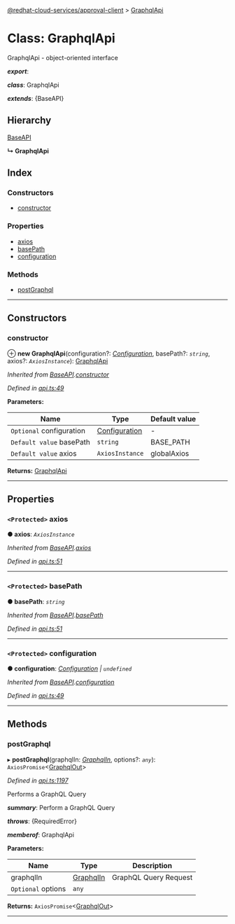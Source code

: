 [@redhat-cloud-services/approval-client](../README.md) > [GraphqlApi](../classes/graphqlapi.md)

# Class: GraphqlApi

GraphqlApi - object-oriented interface

*__export__*: 

*__class__*: GraphqlApi

*__extends__*: {BaseAPI}

## Hierarchy

 [BaseAPI](baseapi.md)

**↳ GraphqlApi**

## Index

### Constructors

* [constructor](graphqlapi.md#constructor)

### Properties

* [axios](graphqlapi.md#axios)
* [basePath](graphqlapi.md#basepath)
* [configuration](graphqlapi.md#configuration)

### Methods

* [postGraphql](graphqlapi.md#postgraphql)

---

## Constructors

<a id="constructor"></a>

###  constructor

⊕ **new GraphqlApi**(configuration?: *[Configuration](configuration.md)*, basePath?: *`string`*, axios?: *`AxiosInstance`*): [GraphqlApi](graphqlapi.md)

*Inherited from [BaseAPI](baseapi.md).[constructor](baseapi.md#constructor)*

*Defined in [api.ts:49](https://github.com/RedHatInsights/javascript-clients/blob/master/packages/approval/api.ts#L49)*

**Parameters:**

| Name | Type | Default value |
| ------ | ------ | ------ |
| `Optional` configuration | [Configuration](configuration.md) | - |
| `Default value` basePath | `string` |  BASE_PATH |
| `Default value` axios | `AxiosInstance` |  globalAxios |

**Returns:** [GraphqlApi](graphqlapi.md)

___

## Properties

<a id="axios"></a>

### `<Protected>` axios

**● axios**: *`AxiosInstance`*

*Inherited from [BaseAPI](baseapi.md).[axios](baseapi.md#axios)*

*Defined in [api.ts:51](https://github.com/RedHatInsights/javascript-clients/blob/master/packages/approval/api.ts#L51)*

___
<a id="basepath"></a>

### `<Protected>` basePath

**● basePath**: *`string`*

*Inherited from [BaseAPI](baseapi.md).[basePath](baseapi.md#basepath)*

*Defined in [api.ts:51](https://github.com/RedHatInsights/javascript-clients/blob/master/packages/approval/api.ts#L51)*

___
<a id="configuration"></a>

### `<Protected>` configuration

**● configuration**: *[Configuration](configuration.md) \| `undefined`*

*Inherited from [BaseAPI](baseapi.md).[configuration](baseapi.md#configuration)*

*Defined in [api.ts:49](https://github.com/RedHatInsights/javascript-clients/blob/master/packages/approval/api.ts#L49)*

___

## Methods

<a id="postgraphql"></a>

###  postGraphql

▸ **postGraphql**(graphqlIn: *[GraphqlIn](../interfaces/graphqlin.md)*, options?: *`any`*): `AxiosPromise`<[GraphqlOut](../interfaces/graphqlout.md)>

*Defined in [api.ts:1197](https://github.com/RedHatInsights/javascript-clients/blob/master/packages/approval/api.ts#L1197)*

Performs a GraphQL Query

*__summary__*: Perform a GraphQL Query

*__throws__*: {RequiredError}

*__memberof__*: GraphqlApi

**Parameters:**

| Name | Type | Description |
| ------ | ------ | ------ |
| graphqlIn | [GraphqlIn](../interfaces/graphqlin.md) |  GraphQL Query Request |
| `Optional` options | `any` |

**Returns:** `AxiosPromise`<[GraphqlOut](../interfaces/graphqlout.md)>

___

